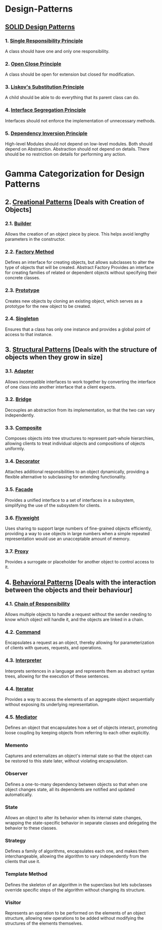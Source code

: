 # Design-Patterns

## [SOLID Design Patterns](https://github.com/omrawal/Design-Patterns/tree/main/1_SOLID_Design_Patterns)

  ### 1. [Single Responsibility Principle](https://github.com/omrawal/Design-Patterns/tree/main/1_SOLID_Design_Patterns/1.01_Single_Responsibility_Principle)
  A class should have one and only one responsibility.
  
  ### 2. [Open Close Principle](https://github.com/omrawal/Design-Patterns/tree/main/1_SOLID_Design_Patterns/1.02_Open_Close_Principle)
  A class should be open for extension but closed for modification.
  
  ### 3. [Liskov's Substitution Principle](https://github.com/omrawal/Design-Patterns/tree/main/1_SOLID_Design_Patterns/1.03_Liskov_Substitution_Principle)
  A child should be able to do everything that its parent class can do.
  
  ### 4. [Interface Segregation Principle](https://github.com/omrawal/Design-Patterns/tree/main/1_SOLID_Design_Patterns/1.04_Interface_Segregation_Principle)
  Interfaces should not enforce the implementation of unnecessary methods.

  ### 5. [Dependency Inversion Principle](https://github.com/omrawal/Design-Patterns/tree/main/1_SOLID_Design_Patterns/1.05_Dependency_Inversion_Principle)
  High-level Modules should not depend on low-level modules. Both should depend on Abstraction. Abstraction should not depend on details.
  There should be no restriction on details for performing any action.


# Gamma Categorization for Design Patterns

## 2. [Creational Patterns](https://github.com/omrawal/Design-Patterns/tree/main/2_Creational_Design_Patterns) [Deals with Creation of Objects]

  ### 2.1. [Builder](https://github.com/omrawal/Design-Patterns/tree/main/2_Creational_Design_Patterns/2.01_Builder)
  Allows the creation of an object piece by piece. This helps avoid lengthy parameters in the constructor.
  
  ### 2.2. [Factory Method](https://github.com/omrawal/Design-Patterns/tree/main/2_Creational_Design_Patterns/2.02_Factory)
  Defines an interface for creating objects, but allows subclasses to alter the type of objects that will be created.
   Abstract Factory
    Provides an interface for creating families of related or dependent objects without specifying their concrete classes.

  ### 2.3. [Prototype](https://github.com/omrawal/Design-Patterns/tree/main/2_Creational_Design_Patterns/2.03_Prototype)
  Creates new objects by cloning an existing object, which serves as a prototype for the new object to be created.
  
  ### 2.4. [Singleton](https://github.com/omrawal/Design-Patterns/tree/main/2_Creational_Design_Patterns/2.04_Singleton)
  Ensures that a class has only one instance and provides a global point of access to that instance.

## 3. [Structural Patterns](https://github.com/omrawal/Design-Patterns/tree/main/3_Structural_Design_Patterns) [Deals with the structure of objects when they grow in size]

  ### 3.1. [Adapter](https://github.com/omrawal/Design-Patterns/tree/main/3_Structural_Design_Patterns/3.01_Adapter)
  Allows incompatible interfaces to work together by converting the interface of one class into another interface that a client expects.
  
  ### 3.2. [Bridge](https://github.com/omrawal/Design-Patterns/tree/main/3_Structural_Design_Patterns/3.02_Bridge)
  Decouples an abstraction from its implementation, so that the two can vary independently.
  
  ### 3.3. [Composite](https://github.com/omrawal/Design-Patterns/tree/main/3_Structural_Design_Patterns/3.03_Composite)
  Composes objects into tree structures to represent part-whole hierarchies, allowing clients to treat individual objects and compositions of objects uniformly.
  
  ### 3.4. [Decorator](https://github.com/omrawal/Design-Patterns/tree/main/3_Structural_Design_Patterns/3.04_Decorator)
  Attaches additional responsibilities to an object dynamically, providing a flexible alternative to subclassing for extending functionality.
  
  ### 3.5. [Facade](https://github.com/omrawal/Design-Patterns/tree/main/3_Structural_Design_Patterns/3.05_Facade)
  Provides a unified interface to a set of interfaces in a subsystem, simplifying the use of the subsystem for clients.
  
  ### 3.6. [Flyweight](https://github.com/omrawal/Design-Patterns/tree/main/3_Structural_Design_Patterns/3.06_Flyweight)
  Uses sharing to support large numbers of fine-grained objects efficiently, providing a way to use objects in large numbers when a simple repeated representation would use an unacceptable amount of memory.
  
  ### 3.7. [Proxy](https://github.com/omrawal/Design-Patterns/tree/main/3_Structural_Design_Patterns/3.07_Proxy)
  Provides a surrogate or placeholder for another object to control access to it.

## 4. [Behavioral Patterns](https://github.com/omrawal/Design-Patterns/tree/main/4_Behavioral_Design_Patterns) [Deals with the interaction between the objects and their behaviour]

  ### 4.1. [Chain of Responsibility](https://github.com/omrawal/Design-Patterns/tree/main/4_Behavioral_Design_Patterns/4.01_Chain_Of_Responsibility)
  Allows multiple objects to handle a request without the sender needing to know which object will handle it, and the objects are linked in a chain.
  
  ### 4.2. [Command](https://github.com/omrawal/Design-Patterns/tree/main/4_Behavioral_Design_Patterns/4.02_Command)
  Encapsulates a request as an object, thereby allowing for parameterization of clients with queues, requests, and operations.
  
  ### 4.3. [Interpreter](https://github.com/omrawal/Design-Patterns/tree/main/4_Behavioral_Design_Patterns/4.03_Interpreter)
  Interprets sentences in a language and represents them as abstract syntax trees, allowing for the execution of these sentences.
  
  ### 4.4. [Iterator](https://github.com/omrawal/Design-Patterns/tree/main/4_Behavioral_Design_Patterns/4.04_Iterator)
  Provides a way to access the elements of an aggregate object sequentially without exposing its underlying representation.
  
  ### 4.5. [Mediator](https://github.com/omrawal/Design-Patterns/tree/main/4_Behavioral_Design_Patterns/4.04_Mediator)
  Defines an object that encapsulates how a set of objects interact, promoting loose coupling by keeping objects from referring to each other explicitly.
  
  ### Memento
  Captures and externalizes an object's internal state so that the object can be restored to this state later, without violating encapsulation.
  
  ### Observer
  Defines a one-to-many dependency between objects so that when one object changes state, all its dependents are notified and updated automatically.
  
  ### State
  Allows an object to alter its behavior when its internal state changes, wrapping the state-specific behavior in separate classes and delegating the behavior to these classes.
  
  ### Strategy
  Defines a family of algorithms, encapsulates each one, and makes them interchangeable, allowing the algorithm to vary independently from the clients that use it.

  ### Template Method
  Defines the skeleton of an algorithm in the superclass but lets subclasses override specific steps of the algorithm without changing its structure.
  
  ### Visitor
  Represents an operation to be performed on the elements of an object structure, allowing new operations to be added without modifying the structures of the elements themselves.
